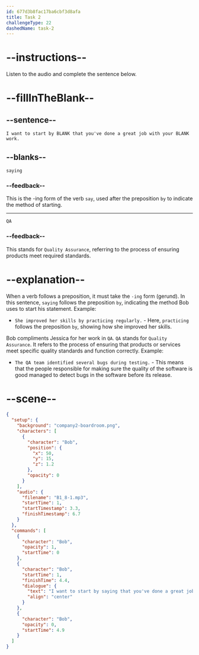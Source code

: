 ```yaml
---
id: 677d3b8fac17ba6cbf3d8afa
title: Task 2
challengeType: 22
dashedName: task-2
---
```


<!-- (Audio) Bob: I want to start by saying that you've done a great job with your QA work. -->

# --instructions--

Listen to the audio and complete the sentence below.

# --fillInTheBlank--

## --sentence--

`I want to start by BLANK that you've done a great job with your BLANK work.`

## --blanks--

`saying`

### --feedback--

This is the -ing form of the verb `say`, used after the preposition `by` to indicate the method of starting.

---

`QA`

### --feedback--

This stands for `Quality Assurance`, referring to the process of ensuring products meet required standards.

# --explanation--

When a verb follows a preposition, it must take the `-ing` form (gerund). In this sentence, `saying` follows the preposition `by`, indicating the method Bob uses to start his statement. Example:

- `She improved her skills by practicing regularly.` - Here, `practicing` follows the preposition `by`, showing how she improved her skills.

Bob compliments Jessica for her work in `QA`. `QA` stands for `Quality Assurance`. It refers to the process of ensuring that products or services meet specific quality standards and function correctly. Example:

- `The QA team identified several bugs during testing.` - This means that the people responsible for making sure the quality of the software is good managed to detect bugs in the software before its release.

# --scene--

```json
{
  "setup": {
    "background": "company2-boardroom.png",
    "characters": [
      {
        "character": "Bob",
        "position": {
          "x": 50,
          "y": 15,
          "z": 1.2
        },
        "opacity": 0
      }
    ],
    "audio": {
      "filename": "B1_8-1.mp3",
      "startTime": 1,
      "startTimestamp": 3.3,
      "finishTimestamp": 6.7
    }
  },
  "commands": [
    {
      "character": "Bob",
      "opacity": 1,
      "startTime": 0
    },
    {
      "character": "Bob",
      "startTime": 1,
      "finishTime": 4.4,
      "dialogue": {
        "text": "I want to start by saying that you've done a great job with your QA work.",
        "align": "center"
      }
    },
    {
      "character": "Bob",
      "opacity": 0,
      "startTime": 4.9
    }
  ]
}
```

